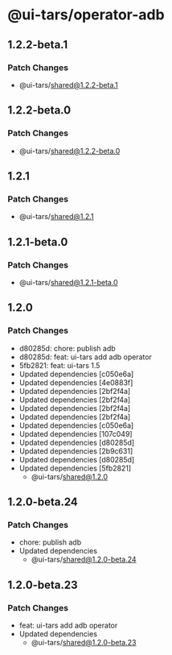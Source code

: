 # @ui-tars/operator-adb

## 1.2.2-beta.1

### Patch Changes

- @ui-tars/shared@1.2.2-beta.1

## 1.2.2-beta.0

### Patch Changes

- @ui-tars/shared@1.2.2-beta.0

## 1.2.1

### Patch Changes

- @ui-tars/shared@1.2.1

## 1.2.1-beta.0

### Patch Changes

- @ui-tars/shared@1.2.1-beta.0

## 1.2.0

### Patch Changes

- d80285d: chore: publish adb
- d80285d: feat: ui-tars add adb operator
- 5fb2821: feat: ui-tars 1.5
- Updated dependencies [c050e6a]
- Updated dependencies [4e0883f]
- Updated dependencies [2bf2f4a]
- Updated dependencies [2bf2f4a]
- Updated dependencies [2bf2f4a]
- Updated dependencies [2bf2f4a]
- Updated dependencies [c050e6a]
- Updated dependencies [107c049]
- Updated dependencies [d80285d]
- Updated dependencies [2b9c631]
- Updated dependencies [d80285d]
- Updated dependencies [5fb2821]
  - @ui-tars/shared@1.2.0

## 1.2.0-beta.24

### Patch Changes

- chore: publish adb
- Updated dependencies
  - @ui-tars/shared@1.2.0-beta.24

## 1.2.0-beta.23

### Patch Changes

- feat: ui-tars add adb operator
- Updated dependencies
  - @ui-tars/shared@1.2.0-beta.23
